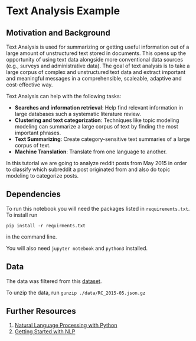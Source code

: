 # Text Analysis Example 

## Motivation and Background

Text Analysis is used for summarizing or getting useful information out of a large amount of unstructured text stored in documents. 
This opens up the opportunity of using text data alongside more conventional data sources (e.g., surveys and administrative data). The
goal of text analysis is to take a large corpus of complex and unstructured text data and extract important and meaningful messages
in a comprehensible, scaleable, adaptive and cost-effective way. 

Text Analysis can help with the following tasks:

* **Searches and information retrieval**: Help find relevant information in large databases such a systematic literature review. 
* **Clustering and text categorization**: Techniques like topic modeling modeling can summarize a large corpus of text by finding the most important phrases.
* **Text Summarizing**: Create category-sensitive text summaries of a large corpus of text.
* **Machine Translation**: Translate from one language to another.

In this tutorial we are going to analyze reddit posts from May 2015 in order to classify which subreddit a post originated 
from and also do topic modeling to categorize posts.

## Dependencies 
To run this notebook you will need the packages listed in `requirements.txt`. To install run 

```pip install -r requirments.txt``` 

in the command line. 

You will also need `jupyter notebook` and `python3` installed. 

## Data
The data was filtered from this [dataset](https://www.reddit.com/r/datasets/comments/3bxlg7/i_have_every_publicly_available_reddit_comment/). 

To unzip the data, run ```gunzip ./data/RC_2015-05.json.gz```

## Further Resources

1. [Natural Language Processing with Python](http://victoria.lviv.ua/html/fl5/NaturalLanguageProcessingWithPython.pdf)
2. [Getting Started with NLP](http://desilinguist.org/pdf/crossroads.pdf)

